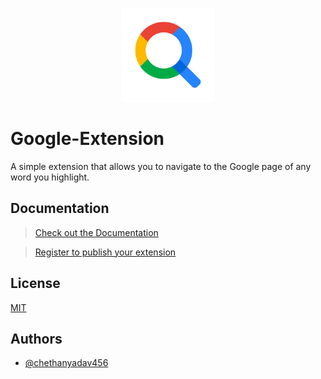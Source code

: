 
<p align="center">
  <a href="https://github.com/chethanyadav456/Google-Extension">
    <img src="./logo.png" alt="Google-Extension" width="150" height="150">
  </a>

# Google-Extension
A simple extension that allows you to navigate to the Google page of any word you highlight.

## Documentation

> [Check out the Documentation](https://developer.chrome.com/docs/webstore/)

> [Register to publish your extension](https://developer.chrome.com/docs/webstore/register/)


## License

[MIT](https://choosealicense.com/licenses/mit/)


## Authors

- [@chethanyadav456](https://www.github.com/chethanyadav456)

